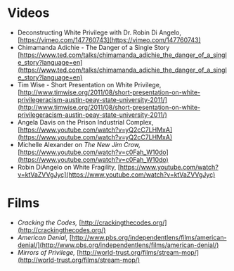 # Videos

* Deconstructing White Privilege with Dr. Robin Di Angelo, [https://vimeo.com/147760743](https://vimeo.com/147760743)
* Chimamanda Adichie - The Danger of a Single Story [https://www.ted.com/talks/chimamanda_adichie_the_danger_of_a_single_story?language=en](https://www.ted.com/talks/chimamanda_adichie_the_danger_of_a_single_story?language=en)
* Tim Wise - Short Presentation on White Privilege, [http://www.timwise.org/2011/08/short-presentation-on-white-privilegeracism-austin-peay-state-university-2011/](http://www.timwise.org/2011/08/short-presentation-on-white-privilegeracism-austin-peay-state-university-2011/)
* Angela Davis on the Prison Industrial Complex, [https://www.youtube.com/watch?v=yQ2cC7LHMxA](https://www.youtube.com/watch?v=yQ2cC7LHMxA)
* Michelle Alexander on *The New Jim Crow,* [https://www.youtube.com/watch?v=c0Fah_W10do](https://www.youtube.com/watch?v=c0Fah_W10do)
* Robin DiAngelo on White Fragility, [https://www.youtube.com/watch?v=ktVaZVVgJyc](https://www.youtube.com/watch?v=ktVaZVVgJyc)


# Films
* *Cracking the Codes,* [http://crackingthecodes.org/](http://crackingthecodes.org/)
* *American Denial,* [http://www.pbs.org/independentlens/films/american-denial/](http://www.pbs.org/independentlens/films/american-denial/)
* *Mirrors of Privilege,* [http://world-trust.org/films/stream-mop/](http://world-trust.org/films/stream-mop/)



